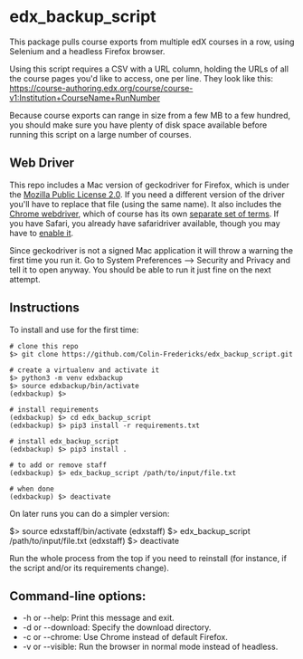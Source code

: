 # edx_backup_script

This package pulls course exports from multiple edX courses in a row, using Selenium and a headless Firefox browser.

Using this script requires a CSV with a URL column, holding the URLs of all the course pages you'd like to access, one per line. They look like this: https://course-authoring.edx.org/course/course-v1:Institution+CourseName+RunNumber

Because course exports can range in size from a few MB to a few hundred, you should make sure you have plenty of disk space available before running this script on a large number of courses.

## Web Driver

This repo includes a Mac version of geckodriver for Firefox, which is under the [Mozilla Public License 2.0](https://github.com/mozilla/geckodriver/blob/master/LICENSE). If you need a different version of the driver you'll have to replace that file (using the same name). It also includes the [Chrome webdriver](https://chromedriver.chromium.org/), which of course has its own [separate set of terms](https://chromium.googlesource.com/chromium/src/+/HEAD/LICENSE). If you have Safari, you already have safaridriver available, though you may have to [enable it](https://developer.apple.com/documentation/webkit/testing_with_webdriver_in_safari).

Since geckodriver is not a signed Mac application it will throw a warning the first time you run it. Go to System Preferences --> Security and Privacy and tell it to open anyway. You should be able to run it just fine on the next attempt.

## Instructions

To install and use for the first time:

    # clone this repo
    $> git clone https://github.com/Colin-Fredericks/edx_backup_script.git

    # create a virtualenv and activate it
    $> python3 -m venv edxbackup
    $> source edxbackup/bin/activate
    (edxbackup) $>

    # install requirements
    (edxbackup) $> cd edx_backup_script
    (edxbackup) $> pip3 install -r requirements.txt

    # install edx_backup_script
    (edxbackup) $> pip3 install .

    # to add or remove staff
    (edxbackup) $> edx_backup_script /path/to/input/file.txt

    # when done
    (edxbackup) $> deactivate

On later runs you can do a simpler version:

  $> source edxstaff/bin/activate
  (edxstaff) $> edx_backup_script /path/to/input/file.txt
  (edxstaff) $> deactivate

Run the whole process from the top if you need to reinstall (for instance, if the script and/or its requirements change).

## Command-line options:

* -h or --help:     Print this message and exit.
* -d or --download: Specify the download directory.
* -c or --chrome:   Use Chrome instead of default Firefox.
* -v or --visible:  Run the browser in normal mode instead of headless.
